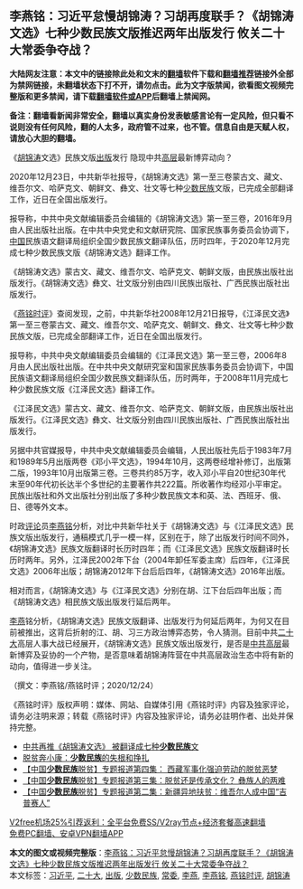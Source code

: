  <h2>李燕铭：习近平怠慢胡锦涛？习胡再度联手？《胡锦涛文选》七种少数民族文版推迟两年出版发行 攸关二十大常委争夺战？</h2> <p class="notice"><b>大陆网友注意：本文中的链接除此处和文末的<a href="https://github.com/bannedbook/fanqiang" >翻墙</a>软件下载和<a href="https://github.com/killgcd/justmysocks/blob/master/README.md">翻墙推荐</a>链接外全部为禁网链接，未翻墙状态下打不开，请勿点击。此为文字版禁闻，欲看图文视频完整版和更多禁闻，请下载<a href="https://github.com/bannedbook/fanqiang">翻墙软件或APP</a>后翻墙上禁闻网。</p><p>备注：翻墙看新闻非常安全，翻墙以真实身份发表敏感言论有一定风险，但只看不说则没有任何风险，翻的人太多，政府管不过来，也不管。信息自由是天赋人权，请放心大胆的翻墙。</b></p>  <div class="entry">  <p></p> <p></p> <p>&#12298;<a href="https://www.bannedbook.org/bnews/tag/%e8%83%a1%e9%94%a6%e6%b6%9b/" class="st_tag internal_tag" rel="tag" title="标签 胡锦涛 下的日志">胡锦涛</a>文选&#12299;民族文版<a href="https://www.bannedbook.org/bnews/tag/%E5%87%BA%E7%89%88/" class="st_tag internal_tag" rel="tag" title="标签 出版 下的日志">出版</a>发行 隐现中共<span class='wp_keywordlink_affiliate'><a href="https://www.bannedbook.org/bnews/ccpdope/" title="中共高层内幕" target="_blank">高层</a></span>最新博弈动向&#65311;</p> <p>2020年12月23日&#65292;中共新华社报导&#65292;&#12298;胡锦涛文选&#12299;第一至三卷蒙古文&#12289;藏文&#12289;维吾尔文&#12289;哈萨克文&#12289;朝鲜文&#12289;彝文&#12289;壮文等七种<a href="https://www.bannedbook.org/bnews/tag/%E5%B0%91%E6%95%B0%E6%B0%91%E6%97%8F/" class="st_tag internal_tag" rel="tag" title="标签 少数民族 下的日志">少数民族</a>文版&#65292;已完成全部翻译工作&#65292;近日在全国出版发行&#12290;</p>  <p>   报导称&#65292;中共中央文献编辑委员会编辑的&#12298;胡锦涛文选&#12299;第一至三卷&#65292;2016年9月由人民出版社出版&#12290;在中共中央党史和文献研究院&#12289;国家民族事务委员会协调下&#65292;<span class='wp_keywordlink_affiliate'><a href="https://www.bannedbook.org/" title="中国" target="_blank">中国</a></span>民族语文翻译局组织全国少数民族文翻译队伍&#65292;历时四年&#65292;于2020年12月完成七种少数民族文版&#12298;胡锦涛文选&#12299;翻译工作&#12290; </p> <p>&#12298;胡锦涛文选&#12299;蒙古文&#12289;藏文&#12289;维吾尔文&#12289;哈萨克文&#12289;朝鲜文版&#65292;由民族出版社出版发行&#12290;&#12298;胡锦涛文选&#12299;彝文&#12289;壮文版分别由四川民族出版社&#12289;广西民族出版社出版发行&#12290;</p> <p>&#12298;<a href="https://www.bannedbook.org/bnews/tag/%e7%87%95%e9%93%ad%e6%97%b6%e8%af%84/" class="st_tag internal_tag" rel="tag" title="标签 燕铭时评 下的日志">燕铭时评</a>&#12299;查阅发现&#65292;之前&#65292;中共新华社2008年12月21日报导&#65292;&#12298;江泽民文选&#12299;第一至三卷蒙古文&#12289;藏文&#12289;维吾尔文&#12289;哈萨克文&#12289;朝鲜文&#12289;彝文&#12289;壮文等七种少数民族文版&#65292;已完成全部翻译工作&#65292;近日在全国出版发行&#12290;</p> <p>报导称&#65292;中共中央文献编辑委员会编辑的&#12298;江泽民文选&#12299;第一至三卷&#65292;2006年8月由人民出版社出版&#12290;在中共中央文献研究室和国家民族事务委员会协调下&#65292;中国民族语文翻译局组织全国少数民族文翻译队伍&#65292;历时两年&#65292;于2008年11月完成七种少数民族文版&#12298;江泽民文选&#12299;翻译工作&#12290; </p>  <p>&#12298;江泽民文选&#12299;蒙古文&#12289;藏文&#12289;维吾尔文&#12289;哈萨克文&#12289;朝鲜文版&#65292;由民族出版社出版发行&#12290;&#12298;江泽民文选&#12299;彝文&#12289;壮文版分别由四川民族出版社&#12289;广西民族出版社出版发行&#12290;</p> <p>   另据中共官媒报导&#65292;中共中央文献编辑委员会编辑&#65292;人民出版社先后于1983年7月和1989年5月出版两卷&#12298;邓小平文选&#12299;&#65292;1994年10月&#65292;这两卷经增补修订&#65292;出版第二版&#65292;1993年10月出版第三卷&#12290;三卷共约85万字&#65292;收入邓小平自20世纪30年代末至90年代初长达半个多世纪的主要著作共222篇&#12290;所收著作均经邓小平审定&#12290;民族出版社和外文出版社分别出版了多种少数民族文本和英&#12289;法&#12289;西班牙&#12289;俄&#12289;日&#12289;德等外文本&#12290;</p> <p>时政<span class='wp_keywordlink_affiliate'><a href="https://www.bannedbook.org/bnews/comments/" title="新闻评论" target="_blank">评论</a></span>员<a href="https://www.bannedbook.org/bnews/tag/%e6%9d%8e%e7%87%95%e9%93%ad/" class="st_tag internal_tag" rel="tag" title="标签 李燕铭 下的日志">李燕铭</a>分析&#65292;对比中共新华社关于&#12298;胡锦涛文选&#12299;与&#12298;江泽民文选&#12299;民族文版出版发行&#65292;通稿模式几乎一模一样&#65292;区别在于&#65292;除了出版发行时间不同外&#65292;&#12298;胡锦涛文选&#12299;民族文版翻译时长历时四年&#65307;而&#12298;江泽民文选&#12299;民族文版翻译时长历时两年&#12290;另外&#65292;江泽民2002年下台&#65288;2004年卸任军委主席&#65289;后四年&#65292;&#12298;江泽民文选&#12299;2006年出版&#65307;胡锦涛2012年下台后后四年&#65292;&#12298;胡锦涛文选&#12299;2016年出版&#12290;</p> <p>相对而言&#65292;&#12298;胡锦涛文选&#12299;与&#12298;江泽民文选&#12299;分别在胡&#12289;江下台后四年出版&#65307;而&#12298;胡锦涛文选&#12299;相民族文版出版发行延后两年&#12290;</p>  <p>   <a href="https://www.bannedbook.org/bnews/tag/%e6%9d%8e%e7%87%95/" class="st_tag internal_tag" rel="tag" title="标签 李燕 下的日志">李燕</a>铭分析&#65292;&#12298;胡锦涛文选&#12299;民族文版翻译&#12289;出版发行为何延后两年&#65292;为何又在目前被推出&#65292;这背后折射的江&#12289;胡&#12289;习三方政治博弈态势&#65292;令人猜测&#12290;目前中共<a href="https://www.bannedbook.org/bnews/tag/%E4%BA%8C%E5%8D%81%E5%A4%A7/" class="st_tag internal_tag" rel="tag" title="标签 二十大 下的日志">二十大</a>高层人事大战已经展开&#65292;&#12298;胡锦涛文选&#12299;民族文版出版发行&#65292;是否是<span class='wp_keywordlink_affiliate'><a href="https://www.bannedbook.org/bnews/ccpdope/" title="中共高层" target="_blank">中共高层</a></span>最新博弈及妥协的一个产物&#65292;是否意味着胡锦涛阵营在中共高层政治生态中将有新的动向&#65292;值得进一步关注&#12290;</p> <p>&#65288;撰文&#65306;李燕铭/燕铭时评&#65307;2020/12/24&#65289;</p> <p>&#12298;燕铭时评&#12299;版权声明&#65306;媒体&#12289;网站&#12289;自媒体引用&#12298;燕铭时评&#12299;内容及独家评论&#65292;请务必注明来源&#65307;转载&#12298;燕铭时评&#12299;内容及独家评论&#65292;请务必註明作者&#12289;出处并保持完整&#12290;</p> <ul class='op-related-articles' title='相关阅读'> <li><a href='https://www.bannedbook.org/bnews/baitai/20201224/1454272.html' target='_blank'>中共再推《胡锦涛文选》 被翻译成七种<b>少数民族</b>文</a></li> <li><a href='https://www.bannedbook.org/bnews/bannedvideo/20201211/1445581.html' target='_blank'>脱贫奔小康：<b>少数民族</b>的失根和挣扎</a></li> <li><a href='https://www.bannedbook.org/bnews/ssgc/20201119/1433683.html' target='_blank'>【中国<b>少数民族</b>脱贫】专题报道第四集： 西藏军事化强迫劳动的脱贫恶梦</a></li> <li><a href='https://www.bannedbook.org/bnews/ssgc/20201119/1433214.html' target='_blank'>【中国<b>少数民族</b>脱贫】专题报道第三集：脱贫还是传承文化？ 彝族人的两难</a></li> <li><a href='https://www.bannedbook.org/bnews/ssgc/20201118/1432635.html' target='_blank'>【中国<b>少数民族</b>脱贫】专题报道第二集：新疆异地扶贫：维吾尔人成中国“吉普赛人”</a></li> </ul> <p class="texttj"> <a href="https://github.com/bannedbook/fanqiang/wiki/V2ray%E6%9C%BA%E5%9C%BA" target="_blank">V2free机场25%引荐返利：全平台免费SS/V2ray节点+经济套餐高速翻墙</a><br/> <a href="https://github.com/bannedbook/fanqiang/wiki/%E7%A6%81%E9%97%BB%E7%BD%91%E5%AE%89%E5%8D%93%E7%BF%BB%E5%A2%99%E6%96%B0%E9%97%BBAPP" target="_blank">免费PC翻墙、安卓VPN翻墙APP</a></p><p>  </p> <a name='sharetosocial'></a>       <div><b>本文的图文或视频完整版</b>：<a href='https://www.bannedbook.org/bnews/comments/20201225/1454401.html'>李燕铭：习近平怠慢胡锦涛？习胡再度联手？《胡锦涛文选》七种少数民族文版推迟两年出版发行 攸关二十大常委争夺战？</a></div>  </div><!--END ENTRY--> <div class="postfooter"> <div>本文标签：<a href="https://www.bannedbook.org/bnews/tag/%e4%b9%a0%e8%bf%91%e5%b9%b3/" rel="tag">习近平</a>, <a href="https://www.bannedbook.org/bnews/tag/%E4%BA%8C%E5%8D%81%E5%A4%A7/" rel="tag">二十大</a>, <a href="https://www.bannedbook.org/bnews/tag/%E5%87%BA%E7%89%88/" rel="tag">出版</a>, <a href="https://www.bannedbook.org/bnews/tag/%E5%B0%91%E6%95%B0%E6%B0%91%E6%97%8F/" rel="tag">少数民族</a>, <a href="https://www.bannedbook.org/bnews/tag/%e5%b8%b8%e5%a7%94/" rel="tag">常委</a>, <a href="https://www.bannedbook.org/bnews/tag/%e6%9d%8e%e7%87%95/" rel="tag">李燕</a>, <a href="https://www.bannedbook.org/bnews/tag/%e6%9d%8e%e7%87%95%e9%93%ad/" rel="tag">李燕铭</a>, <a href="https://www.bannedbook.org/bnews/tag/%e7%87%95%e9%93%ad%e6%97%b6%e8%af%84/" rel="tag">燕铭时评</a>, <a href="https://www.bannedbook.org/bnews/tag/%e8%83%a1%e9%94%a6%e6%b6%9b/" rel="tag">胡锦涛</a></div>  </div><!--END POSTFOOTER--> 
